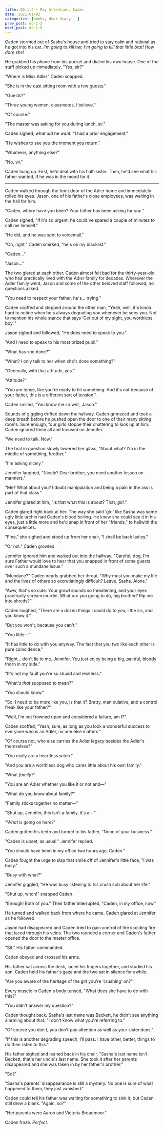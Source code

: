 ```yaml
---
title: DD.1.4 ~ Pay Attention, Caden
date: 2021-01-03
categories: [books, dear diary...]
prev_post: dd-1-3
next_post: dd-1-5
---
```

Caden stormed out of Sasha's house and tried to stay calm and rational as he got into his car. *I'm going to kill her, I'm going to kill that little brat! How dare she!*

He grabbed his phone from his pocket and dialed his own house. One of the staff picked up immediately, "Yes, sir?"

"Where is Miss Adler" Caden snapped.

"She is in the east sitting room with a few guests."

"Guests?"

"Three young women, classmates, I believe."

"Of course."

"The master was asking for you during lunch, sir."

Caden sighed, *what did* he *want.* "I had a prior engagement."

"He wishes to see you the moment you return."

"Whatever, anything else?"

"No, sir."

Caden hung up. First, he'd deal with his half-sister. Then, he'd see what his father wanted, if he was in the mood for it.

---

Caden walked through the front door of the Adler home and immediately rolled his eyes. Jason, one of his father's close employees, was waiting in the hall for him.

"Caden, where have you been? Your father has been asking for you."

Caden sighed, "If it's so urgent, he could've spared a couple of minutes to call me himself."

"He did, and he was sent to voicemail."

"Oh, right," Caden smirked, "he's on my blacklist."

"Caden..."

"Jason..."

The two glared at each other. Caden almost felt bad for the thirty-year-old who had practically lived with the Adler family for decades. Wherever the Adler family went, Jason and some of the other beloved staff followed, no questions asked.

"You need to respect your father, he's... trying."

Caden scoffed and stepped around the other man, "Yeah, well, it's kinda hard to notice when he's always degrading you whenever he sees you. Not to mention his whole stance that says 'Get out of my sight, you worthless boy.'"

Jason sighed and followed, "He does need to speak to you."

"And I need to speak to his most prized pupil."

"What has she done?"

"What? I only talk to her when she's done something?"

"Generally, with that attitude, yes."

"Attitude?"

"You are tense, like you're ready to hit something. And it's not because of your father, this is a different sort of tension."

Caden smiled, "You know me so well, Jason."

Sounds of giggling drifted down the hallway. Caden grimaced and took a deep breath before he pushed open the door to one of their many sitting rooms. Sure enough, four girls stoppe their chattering to look up at him. Caden ignored them all and focused on Jennifer.

"We need to talk. Now."

The brat in question slowly lowered her glass, "About what? I'm in the middle of something, *brother.*"

"I'm asking nicely."

Jennifer laughed, "Nicely? Dear brother, you need another lesson on manners."

"Me? What about you? I doubt manipulation and being a pain in the ass is part of that class."

Jennifer glared at him, "Is that what this is about? That, *girl.*"

Caden glared right back at her. The way she said 'girl' like Sasha was some ugly little urchin had Caden's blood boiling. He knew she could see it in his eyes, just a little more and he'd snap in front of her "friends," to hellwith the consequences.

"Fine," she sighed and stood up from her chair, "I shall be back ladies."

"Or not." Caden growled.

Jennifer ignored him and walked out into the hallway. "Careful, dog, I'm sure Father would love to hear that you snapped in front of some guests over such a mundane issue."

"Mundane?" Caden nearly grabbed her throat, "Why must you make my life and the lives of others so excrutiatingly difficult? Leave. Sasha. Alone."

"Aww, that's so cute. Your growl sounds so threatening, and your eyes practically scream murder. What *are* you going to do, big brother? Rip me into shreds?"

Caden laughed, "There are a dozen things I could do to you, little sis, and you know it."

"But you won't, because you can't."

"You little―"

"It has little to do with you anyway. The fact that you two like each other is pure coincidence."

"Right... don't lie to me, Jennifer. You just enjoy being a big, painful, bloody thorn in my side."

"It's not my fault you're so stupid and reckless."

"What's *that* supposed to mean?"

"You should know."

"So, I need to be more like you, is that it? Bratty, manipulative, and a control freak like your father?"

"Well, I'm not frowned upon and considered a failure, am I?"

Caden scoffed, "Yeah, sure, as long as you look a wonderful success to everyone who is an Adler, no one else matters."

"Of course not, who else carries the Adler legacy besides the Adler's themselves?"

"You really are a heartless witch."

"And you are a worthless dog who cares little about his own family."

"What *family?*"

"You are an Adler whether you like it or not and―"

"What do you know about family?"

"Family sticks together no matter―"

"Shut up, Jennifer, this isn't a family, it's a―"

"*What* is going on here?"

Caden gritted his teeth and turned to his father, "None of your business."

"Caden is upset, as usual." Jennifer replied.

"You should have been in my office two hours ago, Caden."

Caden fought the urge to slap that smile off of Jennifer's little face, "I was busy."

"Busy with what?"

Jennifer giggled, "He was busy listening to his crush sob about her life."

"Shut up, witch!" snapped Caden.

"Enough! Both of you." Their father interrupted, "Caden, in my office, now."

He turned and walked back from where he came. Caden glared at Jennifer as he followed.

Jason had disappeared and Caden tried to gain control of the scolding fire that laced through his veins. The two rounded a corner and Caden's father opened the door to the master office.

"Sit." His father commanded.

Caden obeyed and crossed his arms.

His father sat across the desk, laced his fingers together, and studied his son. Caden held his father's gaze and the two sat in silence for awhile.

"Are you aware of the heritage of the girl you're 'crushing' on?"

Every muscle in Caden's body tensed, "What does she have to do with this?"

"You didn't answer my question?"

Caden thought back. Sasha's last name was Beckett, he didn't see anything alarming about that. "I don't know what you're referring to."

"Of course you don't, you don't pay attention as well as your sister does."

"If this is another degrading speech, I'll pass. I have other, better, things to do then listen to this."

His father sighed and leaned back in his chair. "Sasha's last name isn't Beckett, that's her uncle's last name. She took it after her parents disappeared and she was taken in by her father's brother."

"So?"

"Sasha's parents' disappearance is still a mystery. No one is sure of what happened to them, they just vanished."

Caden could tell his father was waiting for something to sink it, but Caden still drew a blank. "Again, so?"

"Her parents were Aaron and Victoria Broadmoor."

Caden froze. *Perfect.*
